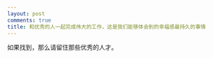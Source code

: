 ```yaml
---
layout: post
comments: true
title: 和优秀的人一起完成伟大的工作，这是我们能够体会到的幸福感最持久的事情
---
```




如果找到，那么请留住那些优秀的人才。

